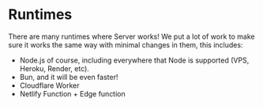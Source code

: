 # Runtimes

There are many runtimes where Server works! We put a lot of work to make sure it works the same way with minimal changes in them, this includes:

- Node.js of course, including everywhere that Node is supported (VPS, Heroku, Render, etc).
- Bun, and it will be even faster!
- Cloudflare Worker
- Netlify Function + Edge function
